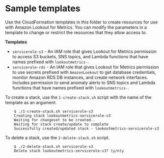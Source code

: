 # Sample templates

Use the CloudFormation templates in this folder to create resources for use with Amazon Lookout for Metrics. You can modify the parameters in a template to change or restrict the resources that they allow access to.

**Templates**
- `servicerole-s3` - An IAM role that gives Lookout for Metrics permission to access S3 buckets, SNS topics, and Lambda functions that have names prefixed with `lookoutmetrics-`.
- `servicerole-rds` - An IAM role that gives Lookout for Metrics permission to use secrets prefixed with `AmazonLookout` to get database credentials, monitor Amazon RDS DB instances, and create network interfaces. Includes permission to send anomaly alerts to SNS topics and Lambda functions that have names prefixed with `lookoutmetrics-`.

To create a stack, use the `1-create-stack.sh` script with the name of the template as an argument.

        $ ./1-create-stack.sh servicerole-s3
        Creating stack lookoutmetrics-servicerole-s3
        Waiting for changeset to be created..
        Waiting for stack create/update to complete
        Successfully created/updated stack - lookoutmetrics-servicerole-s3

To delete a stack, use the `2-delete-stack.sh` script.

        $ ./2-delete-stack.sh servicerole-s3
        Delete stack lookoutmetrics-servicerole-s3? (y/n)y
